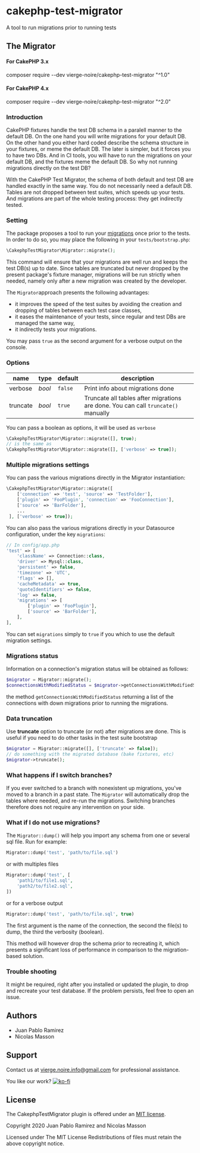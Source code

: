 # cakephp-test-migrator
A tool to run migrations prior to running tests


## The Migrator

#### For CakePHP 3.x
composer require --dev vierge-noire/cakephp-test-migrator "^1.0"

#### For CakePHP 4.x
composer require --dev vierge-noire/cakephp-test-migrator "^2.0"

### Introduction

CakePHP fixtures handle the test DB schema in a paralell manner to the default DB. On the one hand you will write migrations for your default DB. On the other hand you either hard coded describe the schema structure in your fixtures, or meme the default DB. The later is simpler, but it forces you to have two DBs. And in CI tools, you will have to run the migrations on your default DB, and the fixtures meme the default DB. So why not running migrations directly on the test DB?

With the CakePHP Test Migrator, the schema of both default and test DB are handled exactly in the same way. You do not necessarily need a default DB. Tables are not dropped between test suites, which speeds up your tests. And migrations are part of the whole testing process: they get indirectly tested.

### Setting 

The package proposes a tool to run your [migrations](https://book.cakephp.org/migrations/3/en/index.html) once prior to the tests. In order to do so,
you may place the following in your `tests/bootstrap.php`:
```php
\CakephpTestMigrator\Migrator::migrate();
```
This command will ensure that your migrations are well run and keeps the test DB(s) up to date. Since tables are truncated but never dropped by the present package's fixture manager, migrations will be run strictly when needed, namely only after a new migration was created by the developer.

The `Migrator`approach presents the following advantages:
* it improves the speed of the test suites by avoiding the creation and dropping of tables between each test case classes,
* it eases the maintenance of your tests, since regular and test DBs are managed the same way,
* it indirectly tests your migrations.

You may pass `true` as the second argument for a verbose output on the console.

### Options

| name | type | default | description |
| ---- | ---- | ------- | ----------- |
| verbose | *bool* | `false` | Print info about migrations done |
| truncate | *bool* | `true` | Truncate all tables after migrations are done. You can call `truncate()` manually |

You can pass a boolean as options, it will be used as `verbose`

```php
\CakephpTestMigrator\Migrator::migrate([], true);
// is the same as
\CakephpTestMigrator\Migrator::migrate([], ['verbose' => true]);
```

### Multiple migrations settings

You can pass the various migrations directly in the Migrator instantiation:
```php
\CakephpTestMigrator\Migrator::migrate([
    ['connection' => 'test', 'source' => 'TestFolder'],       
    ['plugin' => 'FooPlugin', 'connection' => 'FooConnection'],      
    ['source' => 'BarFolder'],
    ...
 ], ['verbose' => true]);
```

You can also pass the various migrations directly in your Datasource configuration, under the key `migrations`:
```php
// In config/app.php
'test' => [
    'className' => Connection::class,
    'driver' => Mysql::class,
    'persistent' => false,
    'timezone' => 'UTC',
    'flags' => [],
    'cacheMetadata' => true,
    'quoteIdentifiers' => false,
    'log' => false,
    'migrations' => [
        ['plugin' => 'FooPlugin'],      
        ['source' => 'BarFolder'],
    ],
],
```

You can set `migrations` simply to `true` if you which to use the default migration settings. 

### Migrations status

Information on a connection's migration status will be obtained as follows:
```php
$migrator = Migrator::migrate();
$connectionsWithModifiedStatus = $migrator->getConnectionsWithModifiedStatus();
```

the method `getConnectionsWithModifiedStatus` returning a list of the connections with down
migrations prior to running the migrations.

### Data truncation

Use **truncate** option to truncate (or not) after migrations are done. This is useful if you need to do other tasks in the test suite bootstrap

```php
$migrator = Migrator::migrate([], ['truncate' => false]);
// do something with the migrated database (bake fixtures, etc)
$migrator->truncate();
```

### What happens if I switch branches?

If you ever switched to a branch with nonexistent up migrations, you've moved to a branch in a past state.
The `Migrator` will automatically drop the tables where needed, and re-run the migrations. Switching branches therefore
does not require any intervention on your side.

### What if I do not use migrations?

The `Migrator::dump()` will help you import any schema from one or several sql file. Run for example:

```php
Migrator::dump('test', 'path/to/file.sql')
```
or with multiples files
```php
Migrator::dump('test', [
    'path1/to/file1.sql',
    'path2/to/file2.sql',
])
```
or for a verbose output
```php
Migrator::dump('test', 'path/to/file.sql', true)
```

The first argument is the name of the connection, the second the file(s) to dump, the third the verbosity (boolean).

This method will however drop the schema prior to recreating it, which presents a significant loss of
performance in comparison to the migration-based solution.
 
### Trouble shooting

It might be required, right after you installed or updated the plugin, to drop and recreate your test database. If the problem persists, feel free to open an issue.

## Authors
* Juan Pablo Ramirez
* Nicolas Masson


## Support
Contact us at vierge.noire.info@gmail.com for professional assistance.

You like our work? [![ko-fi](https://www.ko-fi.com/img/githubbutton_sm.svg)](https://ko-fi.com/L3L52P9JA)


## License

The CakephpTestMigrator plugin is offered under an [MIT license](https://opensource.org/licenses/mit-license.php).

Copyright 2020 Juan Pablo Ramirez and Nicolas Masson

Licensed under The MIT License Redistributions of files must retain the above copyright notice.
